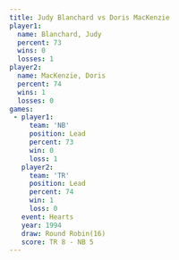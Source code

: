 ```yaml
---
title: Judy Blanchard vs Doris MacKenzie
player1:                
  name: Blanchard, Judy 
  percent: 73           
  wins: 0               
  losses: 1             
player2:                
  name: MacKenzie, Doris
  percent: 74           
  wins: 1               
  losses: 0             
games:
 - player1:        
     team: 'NB'    
     position: Lead
     percent: 73   
     win: 0        
     loss: 1       
   player2:        
     team: 'TR'    
     position: Lead
     percent: 74   
     win: 1        
     loss: 0       
   event: Hearts        
   year: 1994           
   draw: Round Robin(16)
   score: TR 8 - NB 5   
---
```

